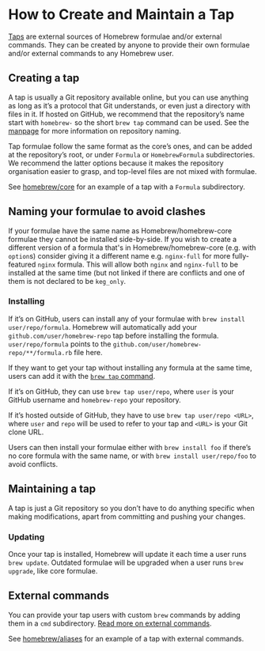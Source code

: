 # How to Create and Maintain a Tap

[Taps](Taps.md) are external sources of Homebrew formulae and/or external commands. They
can be created by anyone to provide their own formulae and/or external commands
to any Homebrew user.

## Creating a tap

A tap is usually a Git repository available online, but you can use anything as
long as it’s a protocol that Git understands, or even just a directory with
files in it.
If hosted on GitHub, we recommend that the repository’s name start with
`homebrew-` so the short `brew tap` command can be used.
See the [manpage](Manpage.md) for more information on repository naming.

Tap formulae follow the same format as the core’s ones, and can be added at the
repository’s root, or under `Formula` or `HomebrewFormula` subdirectories. We
recommend the latter options because it makes the repository organisation
easier to grasp, and top-level files are not mixed with formulae.

See [homebrew/core](https://github.com/Homebrew/homebrew-core) for an example of
a tap with a `Formula` subdirectory.

## Naming your formulae to avoid clashes

If your formulae have the same name as Homebrew/homebrew-core formulae they cannot be installed side-by-side. If you wish to create a different version of a formula that's in Homebrew/homebrew-core (e.g. with `option`s) consider giving it a different name e.g. `nginx-full` for more fully-featured `nginx` formula. This will allow both `nginx` and `nginx-full` to be installed at the same time (but not linked if there are conflicts and one of them is not declared to be `keg_only`.

### Installing

If it’s on GitHub, users can install any of your formulae with
`brew install user/repo/formula`. Homebrew will automatically add your
`github.com/user/homebrew-repo` tap before installing the formula.
`user/repo/formula` points to the `github.com/user/homebrew-repo/**/formula.rb`
file here.

If they want to get your tap without installing any formula at the same time,
users can add it with the [`brew tap` command](Taps.md).

If it’s on GitHub, they can use `brew tap user/repo`, where `user` is your
GitHub username and `homebrew-repo` your repository.

If it’s hosted outside of GitHub, they have to use `brew tap user/repo <URL>`,
where `user` and `repo` will be used to refer to your tap and `<URL>` is your
Git clone URL.

Users can then install your formulae either with `brew install foo` if there’s
no core formula with the same name, or with `brew install user/repo/foo` to
avoid conflicts.

## Maintaining a tap

A tap is just a Git repository so you don’t have to do anything specific when
making modifications, apart from committing and pushing your changes.

### Updating

Once your tap is installed, Homebrew will update it each time a user runs
`brew update`. Outdated formulae will be upgraded when a user runs
`brew upgrade`, like core formulae.

## External commands

You can provide your tap users with custom `brew` commands by adding them in a
`cmd` subdirectory. [Read more on external commands](External-Commands.md).

See [homebrew/aliases](https://github.com/Homebrew/homebrew-aliases) for an
example of a tap with external commands.
